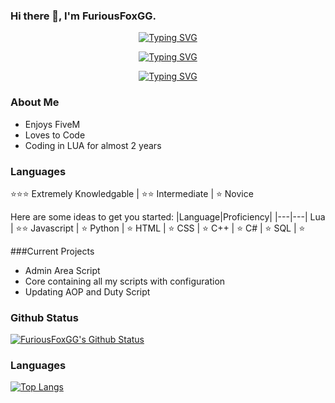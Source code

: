 ### Hi there 👋, I'm FuriousFoxGG.
<p align="center">
<a href="https://git.io/typing-svg"><img src="https://readme-typing-svg.demolab.com?font=Fira+Code&weight=100&pause=1000&color=15F7E6&background=FF000000&width=435&lines=FuriousF0xGG." alt="Typing SVG" /></a>
</p>
<p align="center">
<a href="https://git.io/typing-svg"><img src="https://readme-typing-svg.demolab.com?font=Fira+Code&weight=100&pause=1000&color=15F7E6&background=FF000000&width=435&lines=FiveM+Developer+%7C+Learning+Lua" alt="Typing SVG" /></a>
</p>
<p align="center">
<a href="https://git.io/typing-svg"><img src="https://readme-typing-svg.demolab.com?font=Fira+Code&weight=100&pause=1000&color=15F7E6&background=FF000000&width=435&lines=https%3A%2F%2Fdiscord.gg%2FcPSAuJppyr" alt="Typing SVG" /></a>
</p>

### About Me
- Enjoys FiveM
- Loves to Code
- Coding in LUA for almost 2 years

### Languages
⭐⭐⭐ Extremely Knowledgable | ⭐⭐ Intermediate | ⭐ Novice

Here are some ideas to get you started:
|Language|Proficiency|
|---|---|
Lua | ⭐⭐
Javascript | ⭐
Python | ⭐
HTML | ⭐
CSS | ⭐
C++ | ⭐
C# | ⭐
SQL | ⭐

###Current Projects
- Admin Area Script
- Core containing all my scripts with configuration
- Updating AOP and Duty Script

### Github Status

[![FuriousFoxGG's Github Status](https://github-readme-stats.vercel.app/api?username=FuriousF0xGG&show_icons=true&theme=radical)](https://github.com/anuraghazra/github-readme-stats)


### Languages

[![Top Langs](https://github-readme-stats.vercel.app/api/top-langs/?username=FuriousF0xGG&langs_count=8)](https://github.com/anuraghazra/github-readme-stats)
